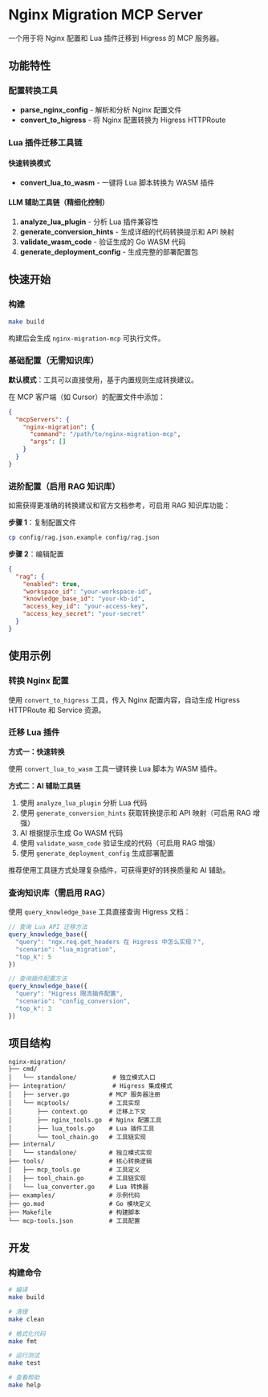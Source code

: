 # Nginx Migration MCP Server

一个用于将 Nginx 配置和 Lua 插件迁移到 Higress 的 MCP 服务器。

## 功能特性

### 配置转换工具
- **parse_nginx_config** - 解析和分析 Nginx 配置文件
- **convert_to_higress** - 将 Nginx 配置转换为 Higress HTTPRoute

### Lua 插件迁移工具链

#### 快速转换模式
- **convert_lua_to_wasm** - 一键将 Lua 脚本转换为 WASM 插件

#### LLM 辅助工具链（精细化控制）
1. **analyze_lua_plugin** - 分析 Lua 插件兼容性
2. **generate_conversion_hints** - 生成详细的代码转换提示和 API 映射
3. **validate_wasm_code** - 验证生成的 Go WASM 代码
4. **generate_deployment_config** - 生成完整的部署配置包

## 快速开始

### 构建

```bash
make build
```

构建后会生成 `nginx-migration-mcp` 可执行文件。

### 基础配置（无需知识库）

**默认模式**：工具可以直接使用，基于内置规则生成转换建议。

在 MCP 客户端（如 Cursor）的配置文件中添加：

```json
{
  "mcpServers": {
    "nginx-migration": {
      "command": "/path/to/nginx-migration-mcp",
      "args": []
    }
  }
}
```

### 进阶配置（启用 RAG 知识库）

如需获得更准确的转换建议和官方文档参考，可启用 RAG 知识库功能：

**步骤 1**：复制配置文件
```bash
cp config/rag.json.example config/rag.json
```

**步骤 2**：编辑配置
```json
{
  "rag": {
    "enabled": true,
    "workspace_id": "your-workspace-id",
    "knowledge_base_id": "your-kb-id",
    "access_key_id": "your-access-key",
    "access_key_secret": "your-secret"
  }
}
```


## 使用示例

### 转换 Nginx 配置

使用 `convert_to_higress` 工具，传入 Nginx 配置内容，自动生成 Higress HTTPRoute 和 Service 资源。

### 迁移 Lua 插件

**方式一：快速转换**

使用 `convert_lua_to_wasm` 工具一键转换 Lua 脚本为 WASM 插件。

**方式二：AI 辅助工具链**

1. 使用 `analyze_lua_plugin` 分析 Lua 代码
2. 使用 `generate_conversion_hints` 获取转换提示和 API 映射（可启用 RAG 增强）
3. AI 根据提示生成 Go WASM 代码
4. 使用 `validate_wasm_code` 验证生成的代码（可启用 RAG 增强）
5. 使用 `generate_deployment_config` 生成部署配置

推荐使用工具链方式处理复杂插件，可获得更好的转换质量和 AI 辅助。

### 查询知识库（需启用 RAG）

使用 `query_knowledge_base` 工具直接查询 Higress 文档：

```javascript
// 查询 Lua API 迁移方法
query_knowledge_base({
  "query": "ngx.req.get_headers 在 Higress 中怎么实现？",
  "scenario": "lua_migration",
  "top_k": 5
})

// 查询插件配置方法
query_knowledge_base({
  "query": "Higress 限流插件配置",
  "scenario": "config_conversion",
  "top_k": 3
})
```


## 项目结构

```
nginx-migration/
├── cmd/
│   └── standalone/          # 独立模式入口
├── integration/             # Higress 集成模式
│   ├── server.go           # MCP 服务器注册
│   └── mcptools/           # 工具实现
│       ├── context.go      # 迁移上下文
│       ├── nginx_tools.go  # Nginx 配置工具
│       ├── lua_tools.go    # Lua 插件工具
│       └── tool_chain.go   # 工具链实现
├── internal/
│   └── standalone/         # 独立模式实现
├── tools/                  # 核心转换逻辑
│   ├── mcp_tools.go        # 工具定义
│   ├── tool_chain.go       # 工具链实现
│   └── lua_converter.go    # Lua 转换器
├── examples/               # 示例代码
├── go.mod                  # Go 模块定义
├── Makefile                # 构建脚本
└── mcp-tools.json          # 工具配置
```

## 开发

### 构建命令

```bash
# 编译
make build

# 清理
make clean

# 格式化代码
make fmt

# 运行测试
make test

# 查看帮助
make help
```



